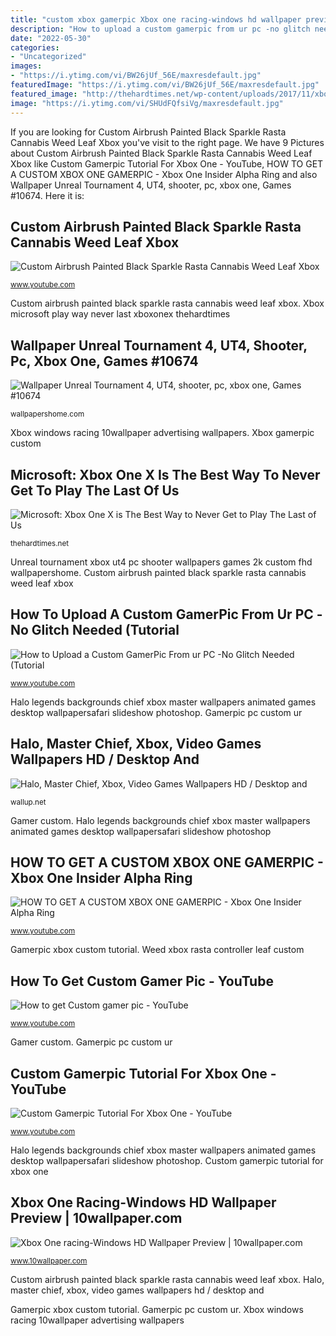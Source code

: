 ```yaml
---
title: "custom xbox gamerpic Xbox one racing-windows hd wallpaper preview"
description: "How to upload a custom gamerpic from ur pc -no glitch needed (tutorial"
date: "2022-05-30"
categories:
- "Uncategorized"
images:
- "https://i.ytimg.com/vi/BW26jUf_56E/maxresdefault.jpg"
featuredImage: "https://i.ytimg.com/vi/BW26jUf_56E/maxresdefault.jpg"
featured_image: "http://thehardtimes.net/wp-content/uploads/2017/11/xboxonex.jpg"
image: "https://i.ytimg.com/vi/SHUdFQfsiVg/maxresdefault.jpg"
---
```


If you are looking for Custom Airbrush Painted Black Sparkle Rasta Cannabis Weed Leaf Xbox you've visit to the right page. We have 9 Pictures about Custom Airbrush Painted Black Sparkle Rasta Cannabis Weed Leaf Xbox like Custom Gamerpic Tutorial For Xbox One - YouTube, HOW TO GET A CUSTOM XBOX ONE GAMERPIC - Xbox One Insider Alpha Ring and also Wallpaper Unreal Tournament 4, UT4, shooter, pc, xbox one, Games #10674. Here it is:

## Custom Airbrush Painted Black Sparkle Rasta Cannabis Weed Leaf Xbox

![Custom Airbrush Painted Black Sparkle Rasta Cannabis Weed Leaf Xbox](https://i.ytimg.com/vi/SHUdFQfsiVg/maxresdefault.jpg "Xbox microsoft play way never last xboxonex thehardtimes")

<small>www.youtube.com</small>

Custom airbrush painted black sparkle rasta cannabis weed leaf xbox. Xbox microsoft play way never last xboxonex thehardtimes

## Wallpaper Unreal Tournament 4, UT4, Shooter, Pc, Xbox One, Games #10674

![Wallpaper Unreal Tournament 4, UT4, shooter, pc, xbox one, Games #10674](https://wallpapershome.com/images/wallpapers/unreal-tournament-4-1920x1080-ut4-shooter-pc-xbox-one-10674.jpg "Unreal tournament xbox ut4 pc shooter wallpapers games 2k custom fhd wallpapershome")

<small>wallpapershome.com</small>

Xbox windows racing 10wallpaper advertising wallpapers. Xbox gamerpic custom

## Microsoft: Xbox One X Is The Best Way To Never Get To Play The Last Of Us

![Microsoft: Xbox One X is The Best Way to Never Get to Play The Last of Us](http://thehardtimes.net/wp-content/uploads/2017/11/xboxonex.jpg "Custom airbrush painted black sparkle rasta cannabis weed leaf xbox")

<small>thehardtimes.net</small>

Unreal tournament xbox ut4 pc shooter wallpapers games 2k custom fhd wallpapershome. Custom airbrush painted black sparkle rasta cannabis weed leaf xbox

## How To Upload A Custom GamerPic From Ur PC -No Glitch Needed (Tutorial

![How to Upload a Custom GamerPic From ur PC -No Glitch Needed (Tutorial](https://i.ytimg.com/vi/cYyWZb7ZC_c/maxresdefault.jpg "How to get custom gamer pic")

<small>www.youtube.com</small>

Halo legends backgrounds chief xbox master wallpapers animated games desktop wallpapersafari slideshow photoshop. Gamerpic pc custom ur

## Halo, Master Chief, Xbox, Video Games Wallpapers HD / Desktop And

![Halo, Master Chief, Xbox, Video Games Wallpapers HD / Desktop and](http://wallup.net/wp-content/uploads/2016/01/95997-Halo-Master_Chief-Xbox-video_games.jpg "Unreal tournament xbox ut4 pc shooter wallpapers games 2k custom fhd wallpapershome")

<small>wallup.net</small>

Gamer custom. Halo legends backgrounds chief xbox master wallpapers animated games desktop wallpapersafari slideshow photoshop

## HOW TO GET A CUSTOM XBOX ONE GAMERPIC - Xbox One Insider Alpha Ring

![HOW TO GET A CUSTOM XBOX ONE GAMERPIC - Xbox One Insider Alpha Ring](https://i.ytimg.com/vi/BW26jUf_56E/maxresdefault.jpg "Halo, master chief, xbox, video games wallpapers hd / desktop and")

<small>www.youtube.com</small>

Gamerpic xbox custom tutorial. Weed xbox rasta controller leaf custom

## How To Get Custom Gamer Pic - YouTube

![How to get Custom gamer pic - YouTube](https://i.ytimg.com/vi/bgHePsu2kgE/maxresdefault.jpg "Gamerpic pc custom ur")

<small>www.youtube.com</small>

Gamer custom. Gamerpic pc custom ur

## Custom Gamerpic Tutorial For Xbox One - YouTube

![Custom Gamerpic Tutorial For Xbox One - YouTube](https://i.ytimg.com/vi/fUw9-axAmr0/maxresdefault.jpg "Xbox microsoft play way never last xboxonex thehardtimes")

<small>www.youtube.com</small>

Halo legends backgrounds chief xbox master wallpapers animated games desktop wallpapersafari slideshow photoshop. Custom gamerpic tutorial for xbox one

## Xbox One Racing-Windows HD Wallpaper Preview | 10wallpaper.com

![Xbox One racing-Windows HD Wallpaper Preview | 10wallpaper.com](http://10wallpaper.com/wallpaper/1920x1080/1401/Xbox_One_racing-Windows_HD_Wallpaper_1920x1080.jpg "Gamerpic xbox custom tutorial")

<small>www.10wallpaper.com</small>

Custom airbrush painted black sparkle rasta cannabis weed leaf xbox. Halo, master chief, xbox, video games wallpapers hd / desktop and

Gamerpic xbox custom tutorial. Gamerpic pc custom ur. Xbox windows racing 10wallpaper advertising wallpapers
